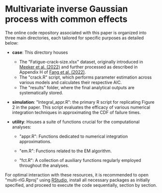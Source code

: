 # Multivariate inverse Gaussian process with common effects

The online code repository associated with this paper is organized into three main directories, each tailored for specific purposes as detailed below:

-   **case**: This directory houses

    -   The "Fatigue-crack-size.xlsx" dataset, originally introduced in [Meeker et al. (2022)](https://www.wiley.com/en-us/Statistical+Methods+for+Reliability+Data%2C+2nd+Edition-p-9781118115459) and further processed as described in Appendix H of [Fang et al. (2022)](https://www.sciencedirect.com/science/article/abs/pii/S0377221721008985).
    -   The "crack.R" script, which performs parameter estimation across various models and calculates their respective AIC.
    -   The "results" folder, where the final analytical outputs are systematically stored.

-   **simulation**: "Integral_appr.R": the primary R script for replicating Figure 2 in the paper. This script evaluates the efficacy of various numerical integration techniques in approximating the CDF of failure times.

-   **utility**: Houses a suite of functions crucial for the computational analyses:

    -   "appr.R": Functions dedicated to numerical integration approximations.

    -   "em.R": Functions related to the EM algorithm.

    -   "fct.R": A collection of auxiliary functions regularly employed throughout the analyses.

For optimal interaction with these resources, it is recommended to open "multi-rIG.Rproj" using [RStudio](https://posit.co/download/rstudio-desktop/), install all necessary packages as initially specified, and proceed to execute the code sequentially, section by section.
